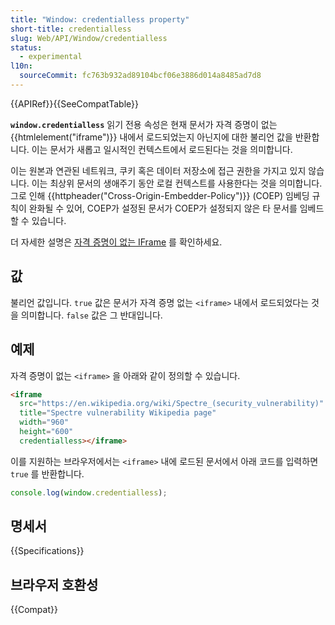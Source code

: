 ```yaml
---
title: "Window: credentialless property"
short-title: credentialless
slug: Web/API/Window/credentialless
status:
  - experimental
l10n:
  sourceCommit: fc763b932ad89104bcf06e3886d014a8485ad7d8
---
```


{{APIRef}}{{SeeCompatTable}}

**`window.credentialless`** 읽기 전용 속성은 현재 문서가 자격 증명이 없는 {{htmlelement("iframe")}} 내에서 로드되었는지 아닌지에 대한 불리언 값을 반환합니다. 이는 문서가 새롭고 일시적인 컨텍스트에서 로드된다는 것을 의미합니다.

이는 원본과 연관된 네트워크, 쿠키 혹은 데이터 저장소에 접근 권한을 가지고 있지 않습니다. 이는 최상위 문서의 생애주기 동안 로컬 컨텍스트를 사용한다는 것을 의미합니다. 그로 인해 {{httpheader("Cross-Origin-Embedder-Policy")}} (COEP) 임베딩 규칙이 완화될 수 있어, COEP가 설정된 문서가 COEP가 설정되지 않은 타 문서를 임베드할 수 있습니다.

더 자세한 설명은 [자격 증명이 없는 IFrame](/ko/docs/Web/Security/IFrame_credentialless) 를 확인하세요.

## 값

불리언 값입니다. `true` 값은 문서가 자격 증명 없는 `<iframe>` 내에서 로드되었다는 것을 의미합니다. `false` 값은 그 반대입니다.

## 예제

자격 증명이 없는 `<iframe>` 을 아래와 같이 정의할 수 있습니다.

```html
<iframe
  src="https://en.wikipedia.org/wiki/Spectre_(security_vulnerability)"
  title="Spectre vulnerability Wikipedia page"
  width="960"
  height="600"
  credentialless></iframe>
```

이를 지원하는 브라우저에서는 `<iframe>` 내에 로드된 문서에서 아래 코드를 입력하면 `true` 를 반환합니다.

```js
console.log(window.credentialless);
```

## 명세서

{{Specifications}}

## 브라우저 호환성

{{Compat}}
